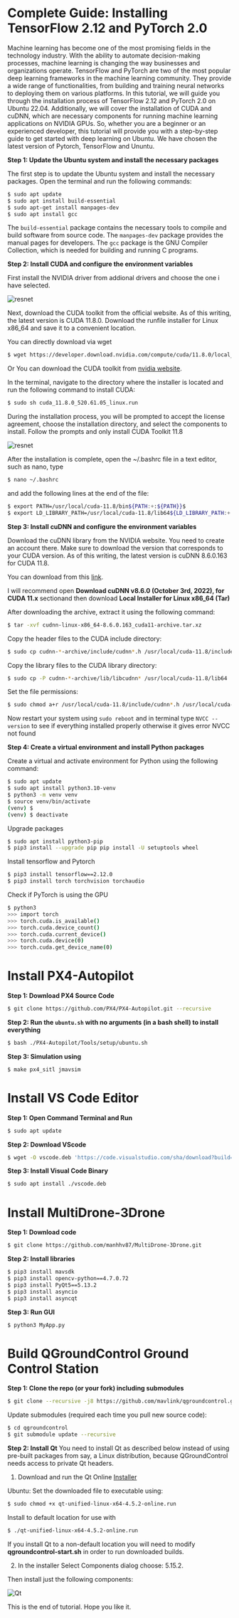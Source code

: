 # Complete Guide: Installing TensorFlow 2.12 and PyTorch 2.0

Machine learning has become one of the most promising fields in the technology industry. With the ability to automate decision-making processes, machine learning is changing the way businesses and organizations operate. TensorFlow and PyTorch are two of the most popular deep learning frameworks in the machine learning community. They provide a wide range of functionalities, from building and training neural networks to deploying them on various platforms. In this tutorial, we will guide you through the installation process of TensorFlow 2.12 and PyTorch 2.0 on Ubuntu 22.04. Additionally, we will cover the installation of CUDA and cuDNN, which are necessary components for running machine learning applications on NVIDIA GPUs. So, whether you are a beginner or an experienced developer, this tutorial will provide you with a step-by-step guide to get started with deep learning on Ubuntu. We have chosen the latest version of Pytorch, TensorFlow and Ununtu.

**Step 1: Update the Ubuntu system and install the necessary packages**

The first step is to update the Ubuntu system and install the necessary packages. Open the terminal and run the following commands:

```bash
$ sudo apt update
$ sudo apt install build-essential
$ sudo apt-get install manpages-dev
$ sudo apt install gcc
```

The ```build-essential``` package contains the necessary tools to compile and build software from source code. The ```manpages-dev``` package provides the manual pages for developers. The ```gcc``` package is the GNU Compiler Collection, which is needed for building and running C programs.

**Step 2: Install CUDA and configure the environment variables**

First install the NVIDIA driver from addional drivers and choose the one i have selected.

![resnet](https://portfolio-static-media.s3.us-east-1.amazonaws.com/media/blog/driver%20installation.webp?)

Next, download the CUDA toolkit from the official website. As of this writing, the latest version is CUDA 11.8.0. Download the runfile installer for Linux x86_64 and save it to a convenient location.

You can directly download via wget

```bash
$ wget https://developer.download.nvidia.com/compute/cuda/11.8.0/local_installers/cuda_11.8.0_520.61.05_linux.run
```

Or You can download the CUDA toolkit from 
[nvidia website](https://developer.download.nvidia.com/compute/cuda/11.8.0/local_installers/cuda_11.8.0_520.61.05_linux.run).

In the terminal, navigate to the directory where the installer is located and run the following command to install CUDA:

```bash
$ sudo sh cuda_11.8.0_520.61.05_linux.run
```

During the installation process, you will be prompted to accept the license agreement, choose the installation directory, and select the components to install. Follow the prompts and only install CUDA Toolkit 11.8

![resnet](https://portfolio-static-media.s3.us-east-1.amazonaws.com/media/blog/cuda%20toolkit%20installation.webp)

After the installation is complete, open the ~/.bashrc file in a text editor, such as nano, type

```bash
$ nano ~/.bashrc
```

and add the following lines at the end of the file:

```bash
$ export PATH=/usr/local/cuda-11.8/bin${PATH:+:${PATH}}$
$ export LD_LIBRARY_PATH=/usr/local/cuda-11.8/lib64${LD_LIBRARY_PATH:+:${LD_LIBRARY_PATH}}
```

**Step 3: Install cuDNN and configure the environment variables**

Download the cuDNN library from the NVIDIA website. You need to create an account there. Make sure to download the version that corresponds to your CUDA version. As of this writing, the latest version is cuDNN 8.6.0.163 for CUDA 11.8.

You can download from this [link](https://developer.download.nvidia.com/compute/redist/cudnn/v8.6.0/local_installers/11.8/cudnn-linux-x86_64-8.6.0.163_cuda11-archive.tar.xz).

I will recommend open **Download cuDNN v8.6.0 (October 3rd, 2022), for CUDA 11.x** sectionand then download **Local Installer for Linux x86_64 (Tar)**

After downloading the archive, extract it using the following command:

```bash
$ tar -xvf cudnn-linux-x86_64-8.6.0.163_cuda11-archive.tar.xz
```

Copy the header files to the CUDA include directory:

```bash
$ sudo cp cudnn-*-archive/include/cudnn*.h /usr/local/cuda-11.8/include
```

Copy the library files to the CUDA library directory:

```bash
$ sudo cp -P cudnn-*-archive/lib/libcudnn* /usr/local/cuda-11.8/lib64
```

Set the file permissions:

```bash
$ sudo chmod a+r /usr/local/cuda-11.8/include/cudnn*.h /usr/local/cuda-11.8/lib64/libcudnn*
```

Now restart your system using ```sudo reboot``` and in terminal type ```NVCC --version``` to see if everything installed properly otherwise it gives error NVCC not found

**Step 4: Create a virtual environment and install Python packages**

Create a virtual and activate environment for Python using the following command:

```bash
$ sudo apt update
$ sudo apt install python3.10-venv
$ python3 -m venv venv 
$ source venv/bin/activate
(venv) $
(venv) $ deactivate
```

Upgrade packages

```bash
$ sudo apt install python3-pip
$ pip3 install --upgrade pip pip install -U setuptools wheel
```

Install tensorflow and Pytorch

```bash
$ pip3 install tensorflow==2.12.0
$ pip3 install torch torchvision torchaudio
```

Check if PyTorch is using the GPU

```bash
$ python3
>>> import torch
>>> torch.cuda.is_available()
>>> torch.cuda.device_count()
>>> torch.cuda.current_device()
>>> torch.cuda.device(0)
>>> torch.cuda.get_device_name(0)
```

# Install PX4-Autopilot

**Step 1: Download PX4 Source Code**

```bash
$ git clone https://github.com/PX4/PX4-Autopilot.git --recursive
```

**Step 2: Run the ```ubuntu.sh``` with no arguments (in a bash shell) to install everything**

```bash
$ bash ./PX4-Autopilot/Tools/setup/ubuntu.sh
```

**Step 3: Simulation using**

```bash
$ make px4_sitl jmavsim
```

# Install VS Code Editor

**Step 1: Open Command Terminal and Run**

```bash
$ sudo apt update
```

**Step 2: Download VScode**

```bash
$ wget -O vscode.deb 'https://code.visualstudio.com/sha/download?build=stable&os=linux-deb-x64'
``` 

**Step 3: Install Visual Code Binary**

```bash
$ sudo apt install ./vscode.deb
```

# Install MultiDrone-3Drone

**Step 1: Download code**

```bash
$ git clone https://github.com/manhhv87/MultiDrone-3Drone.git
```

**Step 2: Install libraries**

```bash
$ pip3 install mavsdk
$ pip3 install opencv-python==4.7.0.72
$ pip3 install PyQt5==5.13.2
$ pip3 install asyncio
$ pip3 install asyncqt
```

**Step 3: Run GUI**
```bash
$ python3 MyApp.py
```

# Build QGroundControl Ground Control Station

**Step 1: Clone the repo (or your fork) including submodules**

```bash
$ git clone --recursive -j8 https://github.com/mavlink/qgroundcontrol.git
```

Update submodules (required each time you pull new source code):

```bash
$ cd qgroundcontrol
$ git submodule update --recursive
```

**Step 2: Install Qt**
You need to install Qt as described below instead of using pre-built packages from say, a Linux distribution, because QGroundControl needs access to private Qt headers.

1. Download and run the Qt Online [Installer](https://www.qt.io/download-open-source)

Ubuntu:
Set the downloaded file to executable using: 

```bash
$ sudo chmod +x qt-unified-linux-x64-4.5.2-online.run
```

Install to default location for use with 

```bash
$ ./qt-unified-linux-x64-4.5.2-online.run 
```

If you install Qt to a non-default location you will need to modify **qgroundcontrol-start.sh** in order to run downloaded builds.

2. In the installer Select Components dialog choose: 5.15.2.

Then install just the following components:


![Qt](Pictures/Qt.png)

This is the end of tutorial. Hope you like it.
